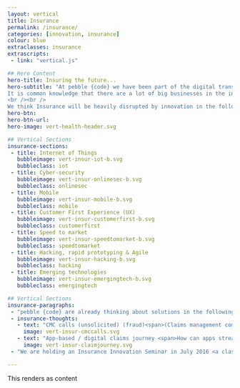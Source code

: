 ```yaml
---
layout: vertical
title: Insurance
permalink: /insurance/
categories: [innovation, insurance]
colour: blue
extraclasses: insurance
extrascripts:
 - link: "vertical.js"

## Hero Content
hero-title: Insuring the future...
hero-subtitle: "At pebble {code} we have been part of the digital transformation revolution for years and we have learnt a lot about what works, and what does not. We have also seen industries that have embraced the change early, and those that still have a long way to go.<br /><br />
It is common knowledge that there are a lot of big businesses in the insurance industry that are only now starting to look at the true competitive advantage you can have by embracing and pushing the boundaries of digital.
<br /><br />
We think Insurance will be heavily disrupted by innovation in the following areas:"
hero-btn:
hero-btn-url:
hero-image: vert-health-header.svg

## Vertical Sections
insurance-sections:
 - title: Internet of Things
   bubbleimage: vert-insur-iot-b.svg
   bubbleclass: iot
 - title: Cyber-security
   bubbleimage: vert-insur-onlinesec-b.svg
   bubbleclass: onlinesec
 - title: Mobile
   bubbleimage: vert-insur-mobile-b.svg
   bubbleclass: mobile
 - title: Customer First Experience (UX)
   bubbleimage: vert-insur-customerfirst-b.svg
   bubbleclass: customerfirst
 - title: Speed to market
   bubbleimage: vert-insur-speedtomarket-b.svg
   bubbleclass: speedtomarket
 - title: Hacking, rapid prototyping & Agile
   bubbleimage: vert-insur-hacking-b.svg
   bubbleclass: hacking
 - title: Emerging technologies
   bubbleimage: vert-insur-emergingtech-b.svg
   bubbleclass: emergingtech

## Vertical Sections
insurance-paragraphs:
 - "pebble {code} are already thinking about solutions in the following areas:"
 - insurance-thoughts:
   - text: "CMC calls (unsolicited) (fraud)<span>(Claims management companies)</span>"
     image: vert-insur-cmccalls.svg
   - text: "App-based / digital claims journey <span>How can apps streamline the claims process...</span>"
     image: vert-insur-claimjourney.svg
 - "We are holding an Insurance Innovation Seminar in July 2016 <a class='btn btn-lrg btn-light btn-center' href='mailto:hello@pebblecode.com'>If interested, get in touch.</a>"

---
```


This renders as content
